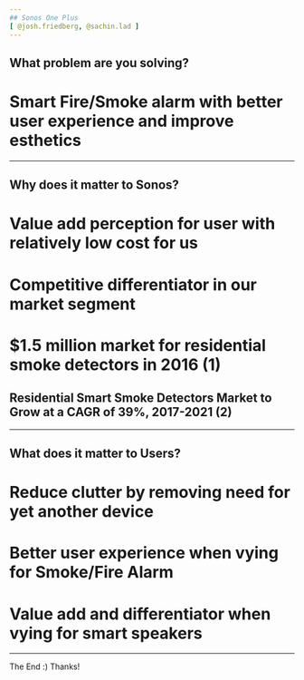 ```yaml
---
## Sonos One Plus
[ @josh.friedberg, @sachin.lad ]
---
```


## What problem are you solving?

# Smart Fire/Smoke alarm with better user experience and improve esthetics

---

## Why does it matter to Sonos?

# Value add perception for user with relatively low cost for us
# Competitive differentiator in our market segment
# $1.5 million market for residential smoke detectors in 2016 (1)
## Residential Smart Smoke Detectors Market to Grow at a CAGR of 39%, 2017-2021 (2) 

---

## What does it matter to Users?

# Reduce clutter by removing need for yet another device
# Better user experience when vying for Smoke/Fire Alarm
# Value add and differentiator when vying for smart speakers

---

The End :) Thanks!
